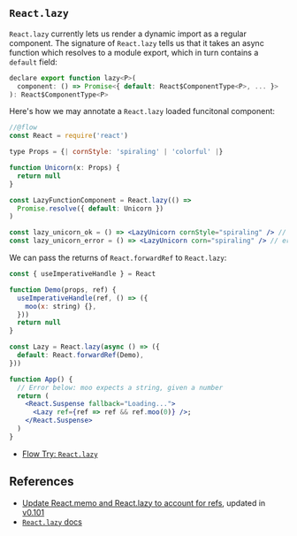 ## `React.lazy`

`React.lazy` currently lets us render a dynamic import as a regular component. The signature of `React.lazy` tells us that it takes an async function which resolves to a module export, which in turn contains a `default` field:

```jsx
declare export function lazy<P>(
  component: () => Promise<{ default: React$ComponentType<P>, ... }>
): React$ComponentType<P>
```

Here's how we may annotate a `React.lazy` loaded funcitonal component:

```jsx
//@flow
const React = require('react')

type Props = {| cornStyle: 'spiraling' | 'colorful' |}

function Unicorn(x: Props) {
  return null
}

const LazyFunctionComponent = React.lazy(() =>
  Promise.resolve({ default: Unicorn })
)

const lazy_unicorn_ok = () => <LazyUnicorn cornStyle="spiraling" /> // ok
const lazy_unicorn_error = () => <LazyUnicorn corn="spiraling" /> // error
```

We can pass the returns of `React.forwardRef` to `React.lazy`:

```jsx
const { useImperativeHandle } = React

function Demo(props, ref) {
  useImperativeHandle(ref, () => ({
    moo(x: string) {},
  }))
  return null
}

const Lazy = React.lazy(async () => ({
  default: React.forwardRef(Demo),
}))

function App() {
  // Error below: moo expects a string, given a number
  return (
    <React.Suspense fallback="Loading...">
      <Lazy ref={ref => ref && ref.moo(0)} />;
    </React.Suspense>
  )
}
```

- [Flow Try: `React.lazy`](https://flow.org/try/#0PTACDMBsHsHcCgDG0B2BnALgAgEoFMBDRbAXiwCc8BHAVwEtKAKAckqI2YEp54MBPAA54sABXLQBaLGQDeAHyzJyKAMr9IeAFxZmaAQwKQ6KAObMsC5shjlwNSObkBfHnZTE6qLAFUUdJSiMAB7aYhJonFgy8FgUeBg0ylgo9pDwLkiomFgAMgQAXny+-tBJZPjsAHSQBXwAPGGSAHyMMViMkSRNouIAtnRoeJWUaNCQAG54jDIAJnjgBPYY2sUBTtycANw8yOjYNYUA+jR+AYfQANbS7Z3ddXmFq6Uois9qfBokAER6BkamXywwG6ICwl0yeywBz4x1Oz0OeHI4nI1w60juDyKcKSAW+v3IhmMJkBwKBwCwiORPFBAHVhIgCC8BAQ0FIMAALYSUBLKKTQcBYAAGFWIlXApVgBHIM3w4EFWAw0CF0MFmh2WWwMiwNEGAElekICRg6JMABKMmYaLBOa4ijCuE4eLwAETwvWgjAE4kkABo4uBItFYjq8PrDQRjWaLRpGJRwH60V12kHYlh3R6QlhMOQiYGnD62utuLFuYkXilIGkMrtspjbYRRdDGCy+O4bujk205gslto7WKJVKZfNGK73ZwC0WHe5jV4AIICARolOggCiSNKWAARngYLBtOmKUEhMQpAQsxgc6Y-SYTXgXueUr0d+Q2qWkq1U1g6v2VDqhOgwgLJWW5EBc3w5NABAzESlRwV8TRtF+9y1P6JAyHGHaYQAZNh-qVOmjAAAycDawLbMhwC-v+96DIhsTcE4QA)

References
---
- [Update React.memo and React.lazy to account for refs](https://github.com/facebook/flow/commit/76b78fa56b06e2e958c5a981271632663c26cd42), updated in [v0.101](https://github.com/facebook/flow/releases/tag/v0.101.0)
- [`React.lazy` docs](https://reactjs.org/docs/code-splitting.html#reactlazy)
